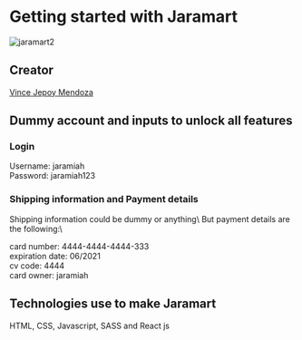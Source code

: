 # Getting started with Jaramart

![jaramart2](https://user-images.githubusercontent.com/65450012/147261922-e25c8513-c2ed-47f1-af55-f4a9ec518025.png)

## Creator

[Vince Jepoy Mendoza](https://www.linkedin.com/in/vince-jepoy-mendoza-5b93a6223/)

## Dummy account and inputs to unlock all features

### Login 

Username: jaramiah\
Password: jaramiah123

### Shipping information and Payment details

Shipping information could be dummy or anything\ 
But payment details are the following:\

card number: 4444-4444-4444-333\
expiration date: 06/2021\
cv code: 4444\
card owner: jaramiah

## Technologies use to make Jaramart

HTML, CSS, Javascript, SASS and React js
